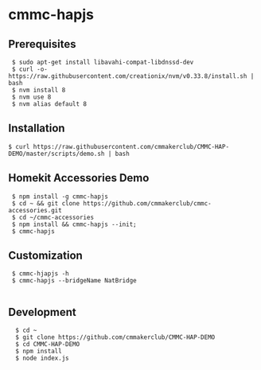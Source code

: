 # cmmc-hapjs

## Prerequisites
```
 $ sudo apt-get install libavahi-compat-libdnssd-dev
 $ curl -o- https://raw.githubusercontent.com/creationix/nvm/v0.33.8/install.sh | bash
 $ nvm install 8
 $ nvm use 8
 $ nvm alias default 8
```

## Installation

```
$ curl https://raw.githubusercontent.com/cmmakerclub/CMMC-HAP-DEMO/master/scripts/demo.sh | bash
```

## Homekit Accessories Demo
```
 $ npm install -g cmmc-hapjs
 $ cd ~ && git clone https://github.com/cmmakerclub/cmmc-accessories.git
 $ cd ~/cmmc-accessories
 $ npm install && cmmc-hapjs --init;
 $ cmmc-hapjs
```

## Customization
```
 $ cmmc-hjapjs -h
 $ cmmc-hapjs --bridgeName NatBridge
 
```

## Development
```
  $ cd ~
  $ git clone https://github.com/cmmakerclub/CMMC-HAP-DEMO
  $ cd CMMC-HAP-DEMO
  $ npm install
  $ node index.js
```

